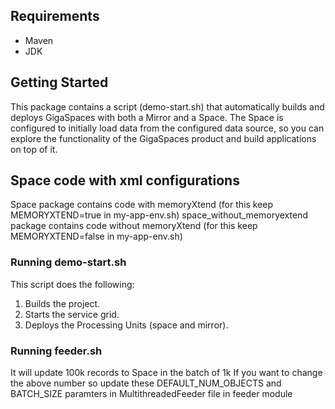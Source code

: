 
## Requirements

 * Maven
 * JDK
 
## Getting Started
This package contains a script (demo-start.sh) that automatically builds and deploys GigaSpaces with both a Mirror and a Space. The Space is configured to initially load data from the configured data source, so you can explore the functionality of the GigaSpaces product and build applications on top of it.

## Space code with xml configurations
Space package contains code with memoryXtend   (for this keep MEMORYXTEND=true in my-app-env.sh)
space_without_memoryextend package contains code without memoryXtend (for this keep MEMORYXTEND=false in my-app-env.sh)

### Running demo-start.sh
This script does the following:

1. Builds the project.
2. Starts the service grid.
3. Deploys the Processing Units (space and mirror).

### Running feeder.sh
It will update 100k records to Space in the batch of 1k
If you want to change the above number so update these DEFAULT_NUM_OBJECTS and BATCH_SIZE paramters in MultithreadedFeeder file in feeder module